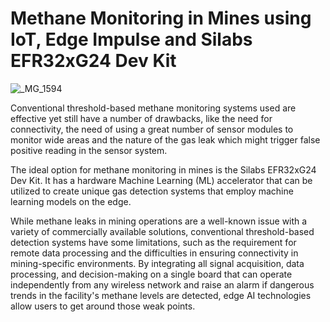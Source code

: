 # Methane Monitoring in Mines using IoT, Edge Impulse and Silabs EFR32xG24 Dev Kit

![_MG_1594](https://user-images.githubusercontent.com/58050803/203326467-0e1d6993-e694-40e7-975d-675ca2008bc7.jpg)

Conventional threshold-based methane monitoring systems used are effective yet still have a number of drawbacks, like the need for connectivity, the need of using a great number of sensor modules to monitor wide areas and the nature of the gas leak which might trigger false positive reading in the sensor system.

The ideal option for methane monitoring in mines is the Silabs EFR32xG24 Dev Kit. It has a hardware Machine Learning (ML) accelerator that can be utilized to create unique gas detection systems that employ machine learning models on the edge.

While methane leaks in mining operations are a well-known issue with a variety of commercially available solutions, conventional threshold-based detection systems have some limitations, such as the requirement for remote data processing and the difficulties in ensuring connectivity in mining-specific environments. By integrating all signal acquisition, data processing, and decision-making on a single board that can operate independently from any wireless network and raise an alarm if dangerous trends in the facility's methane levels are detected, edge AI technologies allow users to get around those weak points.
